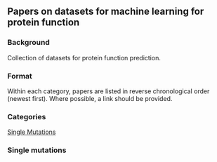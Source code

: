 ## Papers on datasets for machine learning for protein function

### Background

Collection of datasets for protein function prediction.

### Format

Within each category, papers are listed in reverse chronological order (newest first). Where possible, a link should be provided.

### Categories

[Single Mutations](#single-mutations)  


### Single mutations

